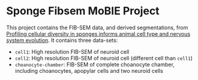 # Sponge Fibsem MoBIE Project

This project contains the FIB-SEM data, and derived segmentations, from [Profiling cellular diversity in sponges informs animal cell type and nervous system evolution](https://www.science.org/doi/abs/10.1126/science.abj2949).
It contains three data-sets:
- `cell1`: High resolution FIB-SEM of neuroid cell
- `cell2`: High resolution FIB-SEM of neuroid cell (different cell than `cell1`)
- `choanocyte-chamber`: FIB-SEM of complete choanocyte chamber, including choanocytes, apopylar cells and two neuroid cells
